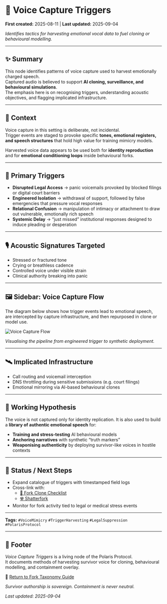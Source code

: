 # 🧬 Voice Capture Triggers  

**First created:** 2025-08-11 | **Last updated:** 2025-09-04

*Identifies tactics for harvesting emotional vocal data to fuel cloning or behavioural modelling.*  

---

## ✨ Summary  
This node identifies patterns of voice capture used to harvest emotionally charged speech.  
Captured audio is believed to support **AI cloning, surveillance, and behavioural simulations**.  
The emphasis here is on recognising triggers, understanding acoustic objectives, and flagging implicated infrastructure.  

---

## 📖 Context  
Voice capture in this setting is deliberate, not incidental.  
Trigger events are staged to provoke specific **tones, emotional registers, and speech structures** that hold high value for training mimicry models.  

Harvested voice data appears to be used both for **identity reproduction** and for **emotional conditioning loops** inside behavioural forks.  

---

## 🎯 Primary Triggers  
- **Disrupted Legal Access** → panic voicemails provoked by blocked filings or digital court barriers  
- **Engineered Isolation** → withdrawal of support, followed by false emergencies that pressure vocal responses  
- **Relational Confusion** → manipulation of intimacy or attachment to draw out vulnerable, emotionally rich speech  
- **Systemic Delay** → “just missed” institutional responses designed to induce pleading or desperation  

---

## 🎙 Acoustic Signatures Targeted  
- Stressed or fractured tone  
- Crying or breathless cadence  
- Controlled voice under visible strain  
- Clinical authority breaking into panic  

---

## 🖼️ Sidebar: Voice Capture Flow  

The diagram below shows how trigger events lead to emotional speech,  
are intercepted by capture infrastructure, and then repurposed in clone or model use.  

![Voice Capture Flow](../assets/voice_capture_flow_fixed.png)

*Visualising the pipeline from engineered trigger to synthetic deployment.*  

---

## 🛰️ Implicated Infrastructure  
- Call routing and voicemail interception  
- DNS throttling during sensitive submissions (e.g. court filings)  
- Emotional mirroring via AI-based behavioural clones  

---

## 💭 Working Hypothesis  
The voice is not captured only for identity replication. It is also used to build a **library of authentic emotional speech** for:  
- **Training and stress-testing** AI behavioural models  
- **Anchoring narratives** with synthetic “truth markers”  
- **Weaponising authenticity** by deploying survivor-like voices in hostile contexts  

---

## 👾 Status / Next Steps  
- Expand catalogue of triggers with timestamped field logs  
- Cross-link with:  
  - [🔐 Fork Clone Checklist](./🔐_fork_clone_checklist.md)  
  - [☢️ Shatterfork](./☢️_shatterfork.md)  
- Monitor for fork activity tied to legal or medical stress events  

---

**Tags:** `#VoiceMimicry` `#TriggerHarvesting` `#LegalSuppression` `#PolarisProtocol`  

---

## 🏮 Footer  

*Voice Capture Triggers* is a living node of the Polaris Protocol.  
It documents methods of harvesting survivor voice for cloning, behavioural modelling, and containment overlay.  

🏮 [Return to Fork Taxonomy Guide](./README.md)

*Survivor authorship is sovereign. Containment is never neutral.*  

_Last updated: 2025-09-04_ 
